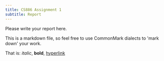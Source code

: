 ```yaml
---
title: CS886 Assignment 1
subtitle: Report
---
```


Please write your report here.

This is a markdown file, so feel free to use CommonMark dialects to 'mark down' your work.

That is: *italic*, **bold**, [hyperlink](#)


<!-- EOF -->
